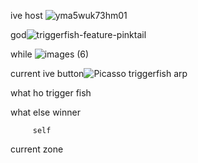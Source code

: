 ive
   host
![yma5wuk73hm01](https://github.com/user-attachments/assets/66483c7a-74dd-49ff-be37-25e8f6a4fa03)

god![triggerfish-feature-pinktail](https://github.com/user-attachments/assets/836c60f3-d473-4faa-b15a-a177e383fd11)

   while
![images (6)](https://github.com/user-attachments/assets/8bc25f66-1e91-48bb-9e16-ccbda7790969)

current
       ive
          button![Picasso triggerfish arp](https://github.com/user-attachments/assets/187cd30d-9975-493e-b0d8-4afdb2d16878)


what ho 
       trigger fish 

what else 
         winner 

         self 

current 
       zone 
